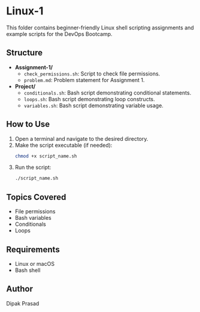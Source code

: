 # Linux-1

This folder contains beginner-friendly Linux shell scripting assignments and example scripts for the DevOps Bootcamp.

## Structure

- **Assignment-1/**
	- `check_permissions.sh`: Script to check file permissions.
	- `problem.md`: Problem statement for Assignment 1.
- **Project/**
	- `conditionals.sh`: Bash script demonstrating conditional statements.
	- `loops.sh`: Bash script demonstrating loop constructs.
	- `variables.sh`: Bash script demonstrating variable usage.

## How to Use

1. Open a terminal and navigate to the desired directory.
2. Make the script executable (if needed):
	 ```sh
	 chmod +x script_name.sh
	 ```
3. Run the script:
	 ```sh
	 ./script_name.sh
	 ```

## Topics Covered

- File permissions
- Bash variables
- Conditionals
- Loops

## Requirements

- Linux or macOS
- Bash shell

## Author

Dipak Prasad
